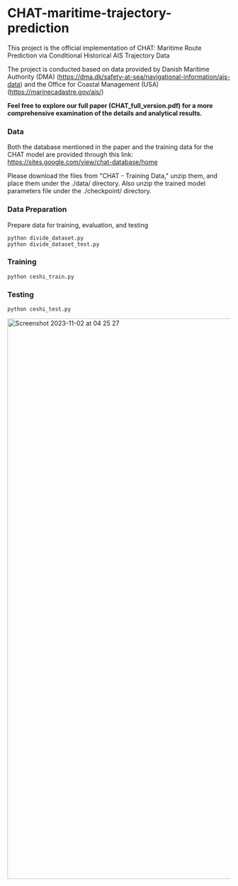 # CHAT-maritime-trajectory-prediction
This project is the official implementation of CHAT: Maritime Route Prediction via Conditional Historical AIS Trajectory Data

The project is conducted based on data provided by Danish Maritime Authority (DMA) (https://dma.dk/safety-at-sea/navigational-information/ais-data) and the Office for Coastal Management (USA) (https://marinecadastre.gov/ais/)

**Feel free to explore our full paper (CHAT_full_version.pdf) for a more comprehensive examination of the details and analytical results.**

### Data
Both the database mentioned in the paper and the training data for the CHAT model are provided through this link: https://sites.google.com/view/chat-database/home

Please download the files from "CHAT - Training Data," unzip them, and place them under the ./data/ directory.
Also unzip the trained model parameters file under the ./checkpoint/ directory.


### Data Preparation 
Prepare data for training, evaluation, and testing
````
python divide_dataset.py
python divide_dataset_test.py 
````

### Training
````
python ceshi_train.py
````

### Testing
````
python ceshi_test.py
````

<img width="1262" alt="Screenshot 2023-11-02 at 04 25 27" src="https://github.com/sqiual/CHAT-maritime-route-recommendation/assets/96676550/5f2e1903-23b7-4f77-b614-a194c8ffda29">


